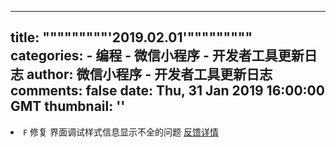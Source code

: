 
---
title: """""""""'2019.02.01'"""""""""
categories: 
    - 编程
    - 微信小程序 - 开发者工具更新日志
author: 微信小程序 - 开发者工具更新日志
comments: false
date: Thu, 31 Jan 2019 16:00:00 GMT
thumbnail: ''
---

<div>   
<li><code>F</code> 修复 界面调试样式信息显示不全的问题 <a href="https://developers.weixin.qq.com/community/develop/doc/00020cc27d8220196717f18c85ec00" target="_blank" rel="noopener noreferrer">反馈详情<span></span></a></li>  
</div>
            